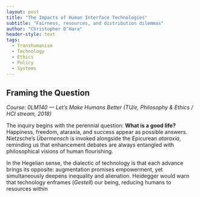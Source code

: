 ```yaml
---
layout: post
title: "The Impacts of Human Interface Technologies"
subtitle: "Fairness, resources, and distribution dilemmas"
author: "Christopher O’Hara"
header-style: text
tags:
  - Transhumanism
  - Technology
  - Ethics
  - Policy
  - Systems
---
```


## Framing the Question

*Course: 0LM140 — Let’s Make Humans Better (TU/e, Philosophy & Ethics / HCI stream, 2018)*  

The inquiry begins with the perennial question: **What is a good life?** Happiness, freedom, ataraxia, and success appear as possible answers. Nietzsche’s *Übermensch* is invoked alongside the Epicurean *ataraxia*, reminding us that enhancement debates are always entangled with philosophical visions of human flourishing.  

In the Hegelian sense, the dialectic of technology is that each advance brings its opposite: augmentation promises empowerment, yet simultaneously deepens inequality and alienation. Heidegger would warn that technology enframes (*Gestell*) our being, reducing humans to resources within
